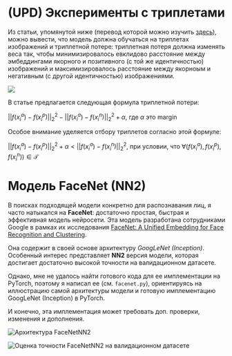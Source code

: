 # (UPD) Эксперименты с триплетами

Из статьи, упомянутой ниже (перевод которой можно изучить [здесь](https://habr.com/ru/articles/731020/)), можно вывести, что модель должна обучаться на триплетах изображений и триплетной потере: триплетная потеря должна изменять веса так, чтобы минимизировалось евклидово расстояние между эмбеддингами якорного и позитивного (с той же идентичностью) изображений и максимизировалось расстояние между якорноым и негативным (с другой идентичностью) изображениями.

![](https://habrastorage.org/getpro/habr/upload_files/16e/77f/343/16e77f34353f272d7af6aecbc57b8d62.png)

В статье предлагается следующая формула триплетной потери:

$||f(x^a_i) - f(x^p_i)||_2^2 - ||f(x^a_i) - f(x^n_i)||_2^2 + \alpha$, где $\alpha$ это margin

Особое внимание уделяется отбору триплетов согласно этой формуле:

$||f(x^a_i) - f(x^p_i)||_2^2 + \alpha < ||f(x^a_i) - f(x^n_i)||_2^2$, при условии, что $\forall(f(x^a_i), f(x^p_i), f(x^n_i)) \in \mathcal{T}$


# Модель FaceNet (NN2)

В поисках подходящей модели конкретно для распознавания лиц, я часто натыкался на **FaceNet**: достаточно простая, быстрая и эффективная модель нейросети. Эта модель разработана сотрудниками Google в рамках их исследования [FaceNet: A Unified Embedding for Face Recognition and Clustering](https://arxiv.org/abs/1503.03832).

Она содержит в своей основе архитектуру *GoogLeNet (Inception)*. Особенный интерес представляет **NN2** версия модели, которая достигает достаточно высокой точности на валидационном датасете.

Однако, мне не удалось найти готового кода для ее имплементации на PyTorch, поэтому я написал ее (см. `facenet.py`), ориентируясь на иллюстрацию самой архитектуры модели и готовую имплементацию GoogLeNet (Inception) в PyTorch.

И конечно, эта имплементация может требовать доп. проверки, изменения и дополнения.

![Архитектура FaceNetNN2](https://user-images.githubusercontent.com/70770455/230930329-2271b3c3-79fe-4d73-a8da-6e7c48fb5d84.jpg)

![Оценка точности FaceNetNN2 на валидационном датасете](https://user-images.githubusercontent.com/70770455/230930570-9dcdacf8-b0e1-46b7-9c8e-68da2db73ae8.jpg)
